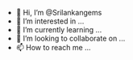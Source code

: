 - 👋 Hi, I’m @Srilankangems
- 👀 I’m interested in ...
- 🌱 I’m currently learning ...
- 💞️ I’m looking to collaborate on ...
- 📫 How to reach me ...

<!---
Srilankangems/Srilankangems is a ✨ special ✨ repository because its `README.md` (this file) appears on your GitHub profile.
You can click the Preview link to take a look at your changes.
--->
